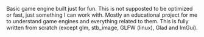 Basic game engine built just for fun. This is not supposted to be optimized or fast, just something I can work with. Mostly an educational project for me to understand game engines and everything related to them. This is fully written from scratch (except glm, stb_image, GLFW (linux), Glad and ImGui).
